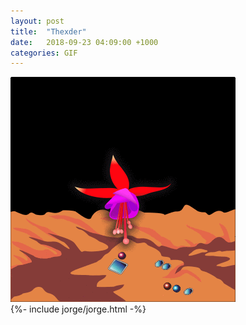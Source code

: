 ```yaml
---
layout: post
title:  "Thexder"
date:   2018-09-23 04:09:00 +1000
categories: GIF
---
```


![Thexder](/assets/images/gifs/thexder.gif "Thexder")
<br>
{%- include jorge/jorge.html -%}
